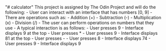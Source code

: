 "# calculator" 
This project is assigned by The Odin Project and will do the following:
    - User can interact with an interface that has numbers [0, 9]
    - There are operations such as:
        - Addition (+)
        - Subtraction (-)
        - Multiplication (x)
        - Division (/)
    - The user can perform operations on numbers that they use
    - A typical interaction is as follows:
        - User presses 9
        - Interface displays 9 at the top
        - User presses *
        - User presses 9
        - Interface displays 81 at the top
        - User presses -
        - User presses 8
        - Interface displays 74
        - User presses 9
        - Interface displays 9 